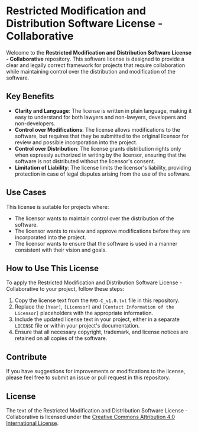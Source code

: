 # Restricted Modification and Distribution Software License - Collaborative

Welcome to the **Restricted Modification and Distribution Software License - Collaborative** repository. This software license is designed to provide a clear and legally correct framework for projects that require collaboration while maintaining control over the distribution and modification of the software.

## Key Benefits

- **Clarity and Language**: The license is written in plain language, making it easy to understand for both lawyers and non-lawyers, developers and non-developers.
- **Control over Modifications**: The license allows modifications to the software, but requires that they be submitted to the original licensor for review and possible incorporation into the project.
- **Control over Distribution**: The license grants distribution rights only when expressly authorized in writing by the licensor, ensuring that the software is not distributed without the licensor's consent.
- **Limitation of Liability**: The license limits the licensor's liability, providing protection in case of legal disputes arising from the use of the software.

## Use Cases

This license is suitable for projects where:

- The licensor wants to maintain control over the distribution of the software.
- The licensor wants to review and approve modifications before they are incorporated into the project.
- The licensor wants to ensure that the software is used in a manner consistent with their vision and goals.

## How to Use This License

To apply the Restricted Modification and Distribution Software License - Collaborative to your project, follow these steps:

1. Copy the license text from the `RMD-C_v1.0.txt` file in this repository.
2. Replace the `[Year]`, `[Licensor]` and `[Contact Information of the Licensor]` placeholders with the appropriate information.
3. Include the updated license text in your project, either in a separate `LICENSE` file or within your project's documentation.
4. Ensure that all necessary copyright, trademark, and license notices are retained on all copies of the software.

## Contribute

If you have suggestions for improvements or modifications to the license, please feel free to submit an issue or pull request in this repository.

## License

The text of the Restricted Modification and Distribution Software License - Collaborative is licensed under the [Creative Commons Attribution 4.0 International License](http://creativecommons.org/licenses/by/4.0/).
